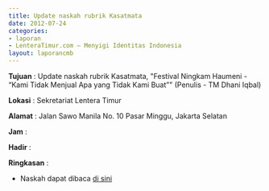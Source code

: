 ```yaml
---
title: Update naskah rubrik Kasatmata
date: 2012-07-24
categories:
- laporan
- LenteraTimur.com – Menyigi Identitas Indonesia
layout: laporancmb
---
```



**Tujuan** : Update naskah rubrik Kasatmata, "Festival Ningkam Haumeni - “Kami Tidak Menjual Apa yang Tidak Kami Buat”" (Penulis - TM Dhani Iqbal)

**Lokasi** : Sekretariat Lentera Timur 

**Alamat** : Jalan Sawo Manila No. 10 Pasar Minggu, Jakarta Selatan

**Jam** : 

**Hadir** :  


**Ringkasan** : 
* Naskah dapat dibaca [di sini](http://www.lenteratimur.com/2012/07/festival-ningkam-haumeni-%e2%80%9ckami-tidak-menjual-apa-yang-tidak-kami-buat%e2%80%9d/)
